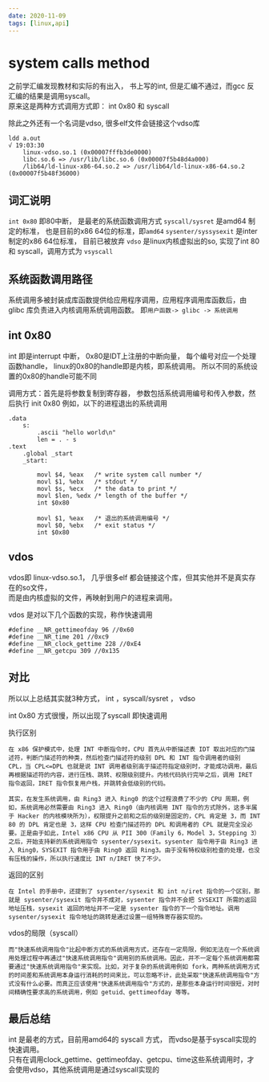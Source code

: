 ```yaml
---
date: 2020-11-09
tags: [linux,api]
---
```


# system calls method

之前学汇编发现教材和实际的有出入， 书上写的int, 但是汇编不通过，而gcc 反汇编的结果是调用syscall。  
原来这是两种方式调用方式即： int  0x80 和 syscall  

除此之外还有一个名词是vdso,  很多elf文件会链接这个vdso库

```
ldd a.out                                                                                                                                                                                                                   √ 19:03:30 
	linux-vdso.so.1 (0x00007fffb3de0000)
	libc.so.6 => /usr/lib/libc.so.6 (0x00007f5b48d4a000)
	/lib64/ld-linux-x86-64.so.2 => /usr/lib64/ld-linux-x86-64.so.2 (0x00007f5b48f36000)

```

## 词汇说明

`int 0x80` 即80中断， 是最老的系统函数调用方式
`syscall/sysret` 是amd64 制定的标准， 也是目前的x86 64位的标准，即`amd64`
`sysenter/syssysexit` 是inter制定的x86 64位标准， 目前已被放弃
`vdso` 是linux内核虚拟出的so, 实现了int 80 和 syscall，调用方式为 `vsyscall`

## 系统函数调用路径 

系统调用多被封装成库函数提供给应用程序调用，应用程序调用库函数后，由 glibc 库负责进入内核调用系统调用函数。
即`用户函数-> glibc -> 系统调用`

## int 0x80

int 即是interrupt 中断， 0x80是IDT上注册的中断向量， 每个编号对应一个处理函数handle， linux的0x80的handle即是内核，即系统调用。
所以不同的系统设置的0x80的handle可能不同

调用方式：首先是将参数复制到寄存器， 参数包括系统调用编号和传入参数，然后执行 init  0x80 
例如，以下的进程退出的系统调用
```
.data
    s:
        .ascii "hello world\n"
        len = . - s
.text
    .global _start
    _start:

        movl $4, %eax   /* write system call number */
        movl $1, %ebx   /* stdout */
        movl $s, %ecx   /* the data to print */
        movl $len, %edx /* length of the buffer */
        int $0x80

        movl $1, %eax   /* 退出的系统调用编号 */
        movl $0, %ebx   /* exit status */
        int $0x80
```

## vdos 

vdos即 linux-vdso.so.1， 几乎很多elf 都会链接这个库，但其实他并不是真实存在的so文件，  
而是由内核虚拟的文件，再映射到用户的进程来调用。

vdos  是对以下几个函数的实现，称作快速调用

```
#define __NR_gettimeofday 96 //0x60
#define __NR_time 201 //0xc9
#define __NR_clock_gettime 228 //0xE4
#define __NR_getcpu 309 //0x135
```

## 对比

所以以上总结其实就3种方式， int ，syscall/sysret ， vdso

int 0x80 方式很慢，所以出现了syscall 即快速调用

执行区别
```
在 x86 保护模式中，处理 INT 中断指令时，CPU 首先从中断描述表 IDT 取出对应的门描述符，判断门描述符的种类，然后检查门描述符的级别 DPL 和 INT 指令调用者的级别 CPL，当 CPL<=DPL 也就是说 INT 调用者级别高于描述符指定级别时，才能成功调用，最后再根据描述符的内容，进行压栈、跳转、权限级别提升。内核代码执行完毕之后，调用 IRET 指令返回，IRET 指令恢复用户栈，并跳转会低级别的代码。

其实，在发生系统调用，由 Ring3 进入 Ring0 的这个过程浪费了不少的 CPU 周期，例如，系统调用必然需要由 Ring3 进入 Ring0（由内核调用 INT 指令的方式除外，这多半属于 Hacker 的内核模块所为），权限提升之前和之后的级别是固定的，CPL 肯定是 3，而 INT 80 的 DPL 肯定也是 3，这样 CPU 检查门描述符的 DPL 和调用者的 CPL 就是完全没必要。正是由于如此，Intel x86 CPU 从 PII 300（Family 6，Model 3，Stepping 3）之后，开始支持新的系统调用指令 sysenter/sysexit。sysenter 指令用于由 Ring3 进入 Ring0，SYSEXIT 指令用于由 Ring0 返回 Ring3。由于没有特权级别检查的处理，也没有压栈的操作，所以执行速度比 INT n/IRET 快了不少。
```

返回的区别
```
在 Intel 的手册中，还提到了 sysenter/sysexit 和 int n/iret 指令的一个区别，那就是 sysenter/sysexit 指令并不成对，sysenter 指令并不会把 SYSEXIT 所需的返回地址压栈，sysexit 返回的地址并不一定是 sysenter 指令的下一个指令地址。调用 sysenter/sysexit 指令地址的跳转是通过设置一组特殊寄存器实现的。
```

vdos的局限（syscall）
```
而"快速系统调用指令"比起中断方式的系统调用方式，还存在一定局限，例如无法在一个系统调用处理过程中再通过"快速系统调用指令"调用别的系统调用。因此，并不一定每个系统调用都需要通过"快速系统调用指令"来实现。比如，对于复杂的系统调用例如 fork，两种系统调用方式的时间差和系统调用本身运行消耗的时间来比，可以忽略不计，此处采取"快速系统调用指令"方式没有什么必要。而真正应该使用"快速系统调用指令"方式的，是那些本身运行时间很短，对时间精确性要求高的系统调用，例如 getuid、gettimeofday 等等。
```

## 最后总结

int 是最老的方式，目前用amd64的 syscall 方式， 而vdso是基于syscall实现的快速调用。  
只有在调用clock_gettime、gettimeofday、getcpu、time这些系统调用时，才会使用vdso，其他系统调用是通过syscall实现的


